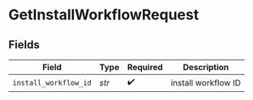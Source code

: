 # GetInstallWorkflowRequest


## Fields

| Field                 | Type                  | Required              | Description           |
| --------------------- | --------------------- | --------------------- | --------------------- |
| `install_workflow_id` | *str*                 | :heavy_check_mark:    | install workflow ID   |